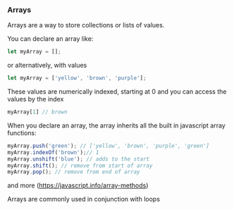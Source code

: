 ### Arrays

Arrays are a way to store collections or lists of values. 

You can declare an array like:

```javascript
let myArray = [];
```

or alternatively, with values

```javascript
let myArray = ['yellow', 'brown', 'purple'];
```

These values are numerically indexed, starting at 0 and you can access the values by the index

```javascript
myArray[1] // brown
```

When you declare an array, the array inherits all the built in javascript array functions:

```javascript
myArray.push('green'); // ['yellow', 'brown', 'purple', 'green']
myArray.indexOf('brown');// 1
myArray.unshift('blue'); // adds to the start
myArray.shift(); // remove from start of array
myArray.pop(); // remove from end of array
```
and more (https://javascript.info/array-methods)

Arrays are commonly used in conjunction with loops